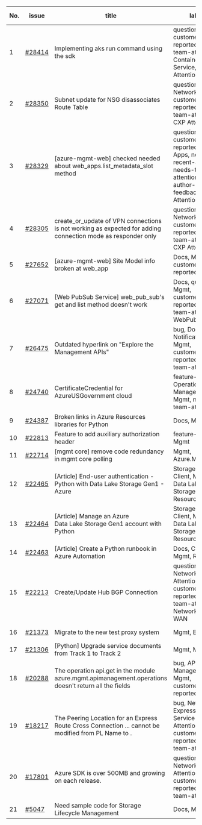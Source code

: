 | No. | issue | title | labels | assignees | bot advice | created date |
| ------ | ------ | ------ | ------ | ------ | ------ | :-----: |
|1|[#28414](https://github.com/Azure/azure-sdk-for-python/issues/28414)|Implementing aks run command using the sdk|question, Mgmt, customer-reported, needs-team-attention, Container Service, CXP Attention|SaurabhSharma-MSFT, msyyc|new comment|2023-01-19|
|2|[#28350](https://github.com/Azure/azure-sdk-for-python/issues/28350)|Subnet update for NSG disassociates Route Table|question, Network, Mgmt, customer-reported, needs-team-attention, CXP Attention|msyyc|new comment|2023-01-14|
|3|[#28329](https://github.com/Azure/azure-sdk-for-python/issues/28329)|[azure-mgmt-web] checked needed about web_apps.list_metadata_slot method|question, Mgmt, customer-reported, Web Apps, no-recent-activity, needs-team-attention, needs-author-feedback, CXP Attention|SaurabhSharma-MSFT, msyyc|new comment|2023-01-13|
|4|[#28305](https://github.com/Azure/azure-sdk-for-python/issues/28305)|create_or_update of VPN connections is not working as expected for adding connection mode as responder only|question, Network, Mgmt, customer-reported, needs-team-attention, CXP Attention|msyyc||2023-01-12|
|5|[#27652](https://github.com/Azure/azure-sdk-for-python/issues/27652)|[azure-mgmt-web]  Site Model info broken at web_app|Docs, Mgmt, customer-reported|msyyc|no reply > 7|2022-11-23|
|6|[#27071](https://github.com/Azure/azure-sdk-for-python/issues/27071)|[Web PubSub Service] web_pub_sub's get and list method doesn't work|Docs, question, Mgmt, customer-reported, needs-team-attention, WebPubSub|msyyc|new comment|2022-10-26|
|7|[#26475](https://github.com/Azure/azure-sdk-for-python/issues/26475)|Outdated hyperlink on "Explore the Management APIs"|bug, Docs, Notification Hub, Mgmt, customer-reported, needs-team-attention|msyyc|no reply > 7|2022-09-27|
|8|[#24740](https://github.com/Azure/azure-sdk-for-python/issues/24740)|CertificateCredential for AzureUSGovernment cloud|feature-request, Operations Management, Mgmt, needs-team-attention|BigCat20196, msyyc|no reply > 7|2022-06-07|
|9|[#24387](https://github.com/Azure/azure-sdk-for-python/issues/24387)|Broken links in Azure Resources libraries for Python|Docs, Mgmt|scbedd, msyyc|new comment|2022-05-11|
|10|[#22813](https://github.com/Azure/azure-sdk-for-python/issues/22813)|Feature to add auxiliary authorization header|feature-request, Mgmt|msyyc|new issue|2022-01-28|
|11|[#22714](https://github.com/Azure/azure-sdk-for-python/issues/22714)|[mgmt core] remove code redundancy in mgmt core polling|Mgmt, Azure.Mgmt.Core|msyyc|new issue|2022-01-21|
|12|[#22465](https://github.com/Azure/azure-sdk-for-python/issues/22465)|[Article] End-user authentication - Python with Data Lake Storage Gen1 - Azure|Storage, Docs, Client, Mgmt, Data Lake Storage Gen1, Resources|tasherif-msft, msyyc|no reply > 7|2022-01-12|
|13|[#22464](https://github.com/Azure/azure-sdk-for-python/issues/22464)|[Article] Manage an Azure Data Lake Storage Gen1 account with Python|Storage, Docs, Client, Mgmt, Data Lake Storage Gen1, Resources|tasherif-msft, msyyc|no reply > 7|2022-01-12|
|14|[#22463](https://github.com/Azure/azure-sdk-for-python/issues/22463)|[Article] Create a Python runbook in Azure Automation|Docs, Compute, Mgmt, Resources|msyyc|no reply > 7|2022-01-12|
|15|[#22213](https://github.com/Azure/azure-sdk-for-python/issues/22213)|Create/Update Hub BGP Connection|question, Network, Service Attention, Mgmt, customer-reported, needs-team-attention, Network - Virtual WAN|msyyc|new comment|2021-12-17|
|16|[#21373](https://github.com/Azure/azure-sdk-for-python/issues/21373)|Migrate to the new test proxy system|Mgmt, Epic, MQ|msyyc|no reply > 7|2021-10-22|
|17|[#21306](https://github.com/Azure/azure-sdk-for-python/issues/21306)|[Python] Upgrade service documents from Track 1 to Track 2|Mgmt, MQ|msyyc|new comment|2021-10-18|
|18|[#20288](https://github.com/Azure/azure-sdk-for-python/issues/20288)|The operation api.get in the module azure.mgmt.apimanagement.operations doesn't return all the fields|bug, API Management, Mgmt, customer-reported|BigCat20196, msyyc|new comment|2021-08-16|
|19|[#18217](https://github.com/Azure/azure-sdk-for-python/issues/18217)|The Peering Location for an Express Route Cross Connection ... cannot be modified from PL Name to .|bug, Network - ExpressRoute, Service Attention, Mgmt, customer-reported, needs-team-attention|msyyc|new comment|2021-04-22|
|20|[#17801](https://github.com/Azure/azure-sdk-for-python/issues/17801)|Azure SDK is over 500MB and growing on each release.|question, Network, Service Attention, Mgmt, customer-reported, needs-team-attention|lmazuel, msyyc|new comment|2021-04-05|
|21|[#5047](https://github.com/Azure/azure-sdk-for-python/issues/5047)|Need sample code for Storage Lifecycle Management|Docs, Mgmt|msyyc|new comment|2019-05-02|
